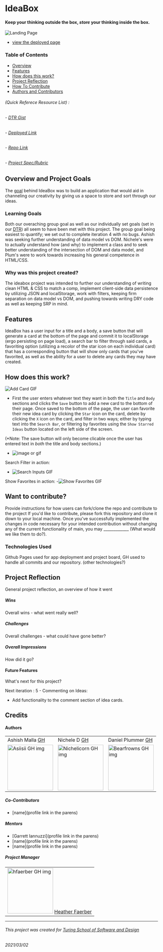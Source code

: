 # IdeaBox
#### Keep your thinking outside the box, *store* your thinking inside the box.
![Landing Page](readme-img-folder/addFirstBox.gif)
- [view the deployed page](https://asiisii.github.io/ideabox-boilerplate/)

### Table of Contents
- [Overview](#overview-and-project-goals)
- [Features](#features)
- [How does this work?](#how-does-this-work)
- [Project Reflection](#project-reflection)
- [How To Contribute](#want-to-contribute)
- [Authors and Contributors](#credits)

###### (Quick Referece Resource List) :
###### - [DTR Gist](https://gist.github.com/asiisii/0df07c5bde6dd624e05df347219bfe42)
###### - [Deployed Link](https://asiisii.github.io/ideabox-boilerplate/)
###### - [Repo Link](https://github.com/asiisii/ideabox-boilerplate)
###### - [Project Spec/Rubric](https://frontend.turing.io/projects/module-1/ideabox-group.html)

## Overview and Project Goals
   The [goal](https://frontend.turing.io/projects/module-1/ideabox-group.html) behind IdeaBox was to build an application that would aid in channeling our creativity by giving us a space to store and sort through our ideas.

### Learning Goals
   Both our overaching group goal as well as our individually set goals (set in our [DTR](https://gist.github.com/asiisii/0df07c5bde6dd624e05df347219bfe42)) all seem to have been met with this project. The group goal being easiest to quantify; we set out to complete iteration 4 with no bugs. Ashish was seeking further understanding of data model vs DOM. Nichele's were to actually understand how (and why) to implement a class and to seek better understanding of the intersection of DOM and data model, and Plum's were to work towards increasing his general competence in HTML/CSS.

### Why was this project created?
   The ideabox project was intended to further our understanding of writing clean HTML & CSS to match a comp, implement client-side data persistence by utilizing JSON and localStorage, work with filters, keeping firm separation on data model vs DOM, and pushing towards writing DRY code as well as keeping SRP in mind.

## Features
   IdeaBox has a user input for a title and a body, a save button that will generate a card at the bottom of the page and commit it to localStorage (ergo persisting on page load), a search bar to filter through said cards, a favoriting option (utilizing a recolor of the star icon on each individual card) that has a corresponding button that will show only cards that you've favorited, as well as the ability for a user to delete any cards they may have created.

## How does this work?
![Add Card GIF](readme-img-folder/addPope.gif)
- First the user enters whatever text they want in both the `Title` and `Body` sections and clicks the `Save` button to add a new card to the bottom of their page. Once saved to the bottom of the page, the user can favorite their new idea card by clicking the `Star` icon on the card, delete by clicking the `X` icon on the card, and filter in two ways; either by typing text into the `Search Bar`, or filtering by favorites using the `Show Starred Ideas` button located on the left side of the screen.


(*Note: The save button will only become clicable once the user has entered text in *both* the title and body sections.) 
- ![image or gif](readme-img-folder/saveDisabled.gif)

Search Filter in action:
- ![Search Inputs GIF](readme-img-folder/searchInputs.gif)

Show Favorites in action:
-![Show Favorites GIF](readme-img-folder/showFavorites.gif)

## Want to contribute?
Provide instructions for how users can fork/clone the repo and contribute to the project
If you'd like to contribute, please fork this repository and clone it down to your local machine. Once you've successfully implemented the changes in code necessary for your intended contribution without changing any of the current functionality of main, you may _____________ (What would we like them to do?).

### Technologies Used
Github Pages used for app deployment and project board, GH used to handle all commits and our repository. (other technologies?)

## Project Reflection
General project reflection, an overview of how it went

##### Wins
Overall wins - what went really well?

##### Challenges
Overall challenges - what could have gone better?

##### Overall Impressions
How did it go?

#### Future Features
What's next for this project?

Next iteration : 5 - Commenting on Ideas:
- Add functionality to the comment section of idea cards.

## Credits
#### Authors
<table>
    <tr>
        <td> Ashish Malla <a href="https://github.com/asiisii">GH</td>
         <td> Nichele D <a href="https://github.com/nichelicorn">GH</td>
         <td> Daniel Plummer <a href="https://github.com/bearfrowns">GH</td>
    </tr>
    </tr>
    <td><img src="https://avatars.githubusercontent.com/u/36644181?s=400&u=bac07fd62de7d01a09ce8f27f88590d5caa202df&v=4" alt="Asiisii GH img"
 width="150" height="auto" /></td>

<td><img src="https://avatars.githubusercontent.com/u/63027000?s=400&u=c8de3fb06a34aa98a4ceb53a507136da3b6743e9&v=4" alt="Nichelicorn GH img"
 width="150" height="auto" /></td>

<td><img src="https://avatars3.githubusercontent.com/u/67286509?s=460&u=4ff9a9bc67d00b454308d5fb3d09797939576ac3&v=4" alt="Bearfrowns GH img"
 width="150" height="auto" /></td>
</tr>
</table>

##### Co-Contributors
- [name](profile link in the parens)
##### Mentors
- [Garrett Iannuzzi](profile link in the parens)
- [name](profile link in the parens)
- [name](profile link in the parens)
##### Project Manager
<table>
    <tr>
        <td><img src="https://avatars.githubusercontent.com/u/48163945?s=400&u=3b21c393ae112212f673cb4726fcec4d4a7d0d3b&v=4" alt="hfaerber GH img"
 width="150" height="auto" />  <a href="https://github.com/hfaerber">Heather Faerber</td>
    </tr>
</table>

<!-- - [name](profile link in the parens) -->
**************************************************************************
###### This project was created for [Turing School of Software and Design](https://turing.io/)
###### 2021/03/02
